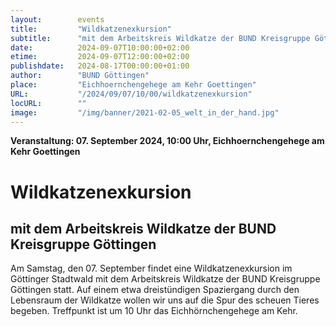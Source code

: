 ```yaml
---
layout:        events
title:         "Wildkatzenexkursion"
subtitle:      "mit dem Arbeitskreis Wildkatze der BUND Kreisgruppe Göttingen"
date:          2024-09-07T10:00:00+02:00
etime:         2024-09-07T12:00:00+02:00
publishdate:   2024-08-17T00:00:00+01:00
author:        "BUND Göttingen"
place:         "Eichhoernchengehege am Kehr Goettingen"
URL:           "/2024/09/07/10/00/wildkatzenexkursion"
locURL:        ""
image:         "/img/banner/2021-02-05_welt_in_der_hand.jpg"
---
```


**Veranstaltung: 07. September 2024, 10:00 Uhr, Eichhoernchengehege am Kehr Goettingen**

Wildkatzenexkursion
===========

mit dem Arbeitskreis Wildkatze der BUND Kreisgruppe Göttingen
-----------
Am Samstag, den 07. September findet eine Wildkatzenexkursion im Göttinger Stadtwald mit dem Arbeitskreis Wildkatze der BUND Kreisgruppe Göttingen statt. Auf einem etwa dreistündigen Spaziergang durch den Lebensraum der Wildkatze wollen wir uns auf die Spur des scheuen Tieres begeben. Treffpunkt ist um 10 Uhr das Eichhörnchengehege am Kehr.

